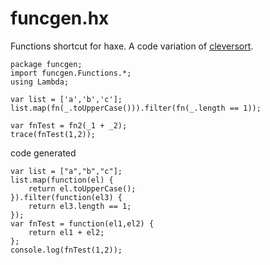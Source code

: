 # funcgen.hx

Functions shortcut for haxe. A code variation of [cleversort](https://github.com/jasononeil/cleversort).


```
package funcgen;
import funcgen.Functions.*;
using Lambda;

var list = ['a','b','c'];
list.map(fn(_.toUpperCase())).filter(fn(_.length == 1));

var fnTest = fn2(_1 + _2);
trace(fnTest(1,2));
```

code generated

```
var list = ["a","b","c"];
list.map(function(el) {
	return el.toUpperCase();
}).filter(function(el3) {
	return el3.length == 1;
});
var fnTest = function(el1,el2) {
	return el1 + el2;
};
console.log(fnTest(1,2));
```
